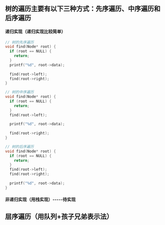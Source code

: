 ## 树的遍历主要有以下三种方式：先序遍历、中序遍历和后序遍历

#### 递归实现（递归实现比较简单）

```c
// 树的先序遍历
void find(Node* root) {
  if (root == NULL) {
    return;
  }
  printf("%d", root->data);
  
  find(root->left);
  find(root->right);
}

// 树的中序遍历
void find(Node* root) {
  if (root == NULL) {
    return;
  }
  find(root->left);
  
  printf("%d", root->data);
  
  find(root->right);
}

// 树的后序遍历
void find(Node* root) {
  if (root == NULL) {
    return;
  }
  find(root->left);
  find(root->right);
  
  printf("%d", root->data);
}
```



#### 非递归实现（用栈实现）-----待实现





## 层序遍历（用队列+孩子兄弟表示法）

